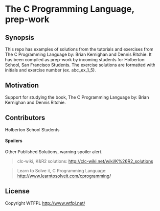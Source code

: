 # The C Programming Language, prep-work #

## Synopsis ##

This repo has examples of solutions from the tutorials and exercises from The C Programming Language by: Brian Kernighan and Dennis Ritchie.  It has been compiled as prep-work by incoming students for Holberton School, San Francisco Students.  The exercise solutions are formatted with initials and exercise number (ex. abc_ex_1_5).

## Motivation ##

Support for studying the book, The C Programming Language by: Brian Kernighan and Dennis Ritchie.

## Contributors ###

Holberton School Students

#### Spoilers ####

Other Published Solutions, warning spoiler alert.

>clc-wiki, K&R2 solutions: <a href="http://clc-wiki.net/wiki/K%26R2_solutions" target="_blank">http://clc-wiki.net/wiki/K%26R2_solutions</a>

>Learn to Solve it, C Programming Language: <a href="http://www.learntosolveit.com/cprogramming/" target="_blank">http://www.learntosolveit.com/cprogramming/</a>

## License ##

Copyright WTFPL <a href="http://www.wtfpl.net/" target="_blank">http://www.wtfpl.net/</a>